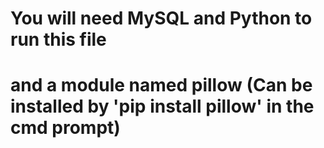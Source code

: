 # You will need MySQL and Python to run this file
# and a module named pillow (Can be installed by 'pip install pillow' in the cmd prompt)
